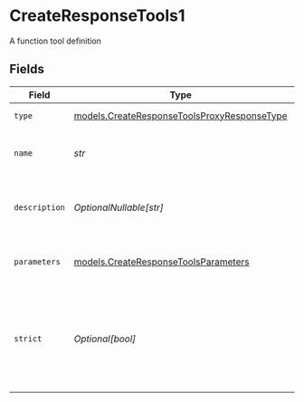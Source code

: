 # CreateResponseTools1

A function tool definition


## Fields

| Field                                                                                            | Type                                                                                             | Required                                                                                         | Description                                                                                      |
| ------------------------------------------------------------------------------------------------ | ------------------------------------------------------------------------------------------------ | ------------------------------------------------------------------------------------------------ | ------------------------------------------------------------------------------------------------ |
| `type`                                                                                           | [models.CreateResponseToolsProxyResponseType](../models/createresponsetoolsproxyresponsetype.md) | :heavy_check_mark:                                                                               | The type of tool                                                                                 |
| `name`                                                                                           | *str*                                                                                            | :heavy_check_mark:                                                                               | The name of the function to be called                                                            |
| `description`                                                                                    | *OptionalNullable[str]*                                                                          | :heavy_minus_sign:                                                                               | A description of what the function does                                                          |
| `parameters`                                                                                     | [models.CreateResponseToolsParameters](../models/createresponsetoolsparameters.md)               | :heavy_check_mark:                                                                               | The parameters the function accepts                                                              |
| `strict`                                                                                         | *Optional[bool]*                                                                                 | :heavy_minus_sign:                                                                               | Whether to enable strict schema adherence when generating function calls                         |
